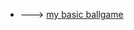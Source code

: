 

-  ---> [my basic ballgame](https://github.com/Andrew-520/ball-game/blob/main/online%20ball%20game)


<!---
Andrew-520/Andrew-520 is a ✨ special ✨ repository because its `README.md` (this file) appears on your GitHub profile.
You can click the Preview link to take a look at your changes.
--->
